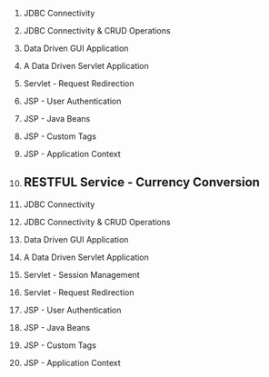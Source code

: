 1. JDBC Connectivity
2. JDBC Connectivity & CRUD Operations
3. Data Driven GUI Application
4. A Data Driven Servlet Application
6. Servlet - Request Redirection
7. JSP - User Authentication
8. JSP - Java Beans
9. JSP - Custom Tags
10. JSP - Application Context
11. RESTFUL Service - Currency Conversion
    ----------------------------------------
 
 1. JDBC Connectivity
 2. JDBC Connectivity & CRUD Operations
3. Data Driven GUI Application
4. A Data Driven Servlet Application
5. Servlet - Session Management
6. Servlet - Request Redirection
7. JSP - User Authentication
8. JSP - Java Beans
9. JSP - Custom Tags
10. JSP - Application Context
